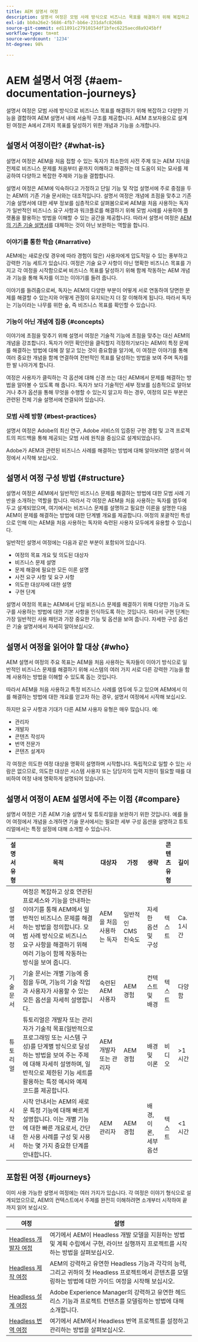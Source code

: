 ```yaml
---
title: AEM 설명서 여정
description: 설명서 여정은 모범 사례 방식으로 비즈니스 목표를 해결하기 위해 복잡하고 다양한 기능을 결합하여 AEM 설명서 내에 서술적 구조를 제공합니다. AEM 초보자용으로 설계된 여정은 A에서 Z까지 목표를 달성하기 위한 개념과 기능을 소개합니다.
exl-id: bb0a26e2-5686-4fb7-bb6e-231dafc8268b
source-git-commit: ed11891c27910154df1bfec6225aecd8a9245bff
workflow-type: tm+mt
source-wordcount: '1234'
ht-degree: 98%

---
```


# AEM 설명서 여정 {#aem-documentation-journeys}

설명서 여정은 모범 사례 방식으로 비즈니스 목표를 해결하기 위해 복잡하고 다양한 기능을 결합하여 AEM 설명서 내에 서술적 구조를 제공합니다. AEM 초보자용으로 설계된 여정은 A에서 Z까지 목표를 달성하기 위한 개념과 기능을 소개합니다.

## 설명서 여정이란? {#what-is}

설명서 여정은 AEM을 처음 접할 수 있는 독자가 최소한의 사전 주제 또는 AEM 지식을 전제로 비즈니스 문제를 처음부터 끝까지 이해하고 해결하는 데 도움이 되는 묘사를 제공하여 다양하고 복잡한 주제와 기능을 결합합니다.

설명서 여정은 AEM에 익숙하다고 가정하고 단일 기능 및 작업 설명서에 주로 중점을 두는 AEM의 기존 기술 문서와는 대조적입니다. 설명서 여정은 개념에 초점을 맞추고 기존 기술 설명서에 대한 세부 정보를 심층적으로 살펴봄으로써 AEM을 처음 사용하는 독자가 일반적인 비즈니스 요구 사항과 워크플로를 해결하기 위해 모범 사례를 사용하여 플랫폼을 활용하는 방법을 이해할 수 있는 공간을 제공합니다. 따라서 설명서 여정은 [AEM의 기존 기술 설명서](https://experienceleague.adobe.com/docs/experience-manager-65.html?lang=ko-KR)를 대체하는 것이 아닌 보완하는 역할을 합니다.

### 이야기를 통한 학습 {#narrative}

AEM에는 새로운(및 경우에 따라 경험이 많은) 사용자에게 압도적일 수 있는 풍부하고 강력한 기능 세트가 있습니다. 여정은 기술 요구 사항이 아닌 명확한 비즈니스 목표를 가지고 각 여정을 시작함으로써 비즈니스 목표를 달성하기 위해 함께 작동하는 AEM 개념과 기능을 통해 독자를 이끄는 이야기를 들려 줍니다.

이야기를 들려줌으로써, 독자는 AEM의 다양한 부분이 어떻게 서로 연동하여 당면한 문제를 해결할 수 있는지와 어떻게 관점이 유지되는지 더 잘 이해하게 됩니다. 따라서 독자는 기능이라는 나무를 위한 숲, 즉 비즈니스 목표를 확인할 수 있습니다.

### 기능이 아닌 개념에 집중 {#concepts}

이야기에 초점을 맞추기 위해 설명서 여정은 기술적 기능에 초점을 맞추는 대신 AEM의 개념을 강조합니다. 독자가 어떤 확인란을 클릭할지 걱정하기보다는 AEM이 특정 문제를 해결하는 방법에 대해 잘 알고 있는 것이 중요함을 알기에, 이 여정은 이야기를 통해 여러 중요한 개념을 함께 연결하여 전반적인 목표를 달성하는 방법을 보여 주며 독자를 한 발 나아가게 합니다.

여정은 사용자가 클릭하는 각 옵션에 대해 신경 쓰는 대신 AEM에서 문제를 해결하는 방법을 알아볼 수 있도록 해 줍니다. 독자가 보다 기술적인 세부 정보를 심층적으로 알아보거나 추가 옵션을 통해 무엇을 수행할 수 있는지 알고자 하는 경우, 여정의 모든 부분은 관련된 전체 기술 설명서에 연결되어 있습니다.

### 모범 사례 방향 {#best-practices}

설명서 여정은 Adobe의 최신 연구, Adobe 서비스의 입증된 구현 경험 및 고객 프로젝트의 피드백을 통해 제공되는 모범 사례 원칙을 중심으로 설계되었습니다.

Adobe가 AEM과 관련된 비즈니스 사례를 해결하는 방법에 대해 알아보려면 설명서 여정에서 시작해 보십시오.

## 설명서 여정 구성 방법 {#structure}

설명서 여정은 AEM에서 일반적인 비즈니스 문제를 해결하는 방법에 대한 모범 사례 기반을 소개하는 역할을 합니다. 따라서 각 여정은 AEM을 처음 사용하는 독자를 염두에 두고 설계되었으며, 여기에서는 비즈니스 문제를 설명하고 필요한 이론을 설명한 다음 AEM이 문제를 해결하는 방법에 대한 단계별 개요를 제공합니다. 여정의 포괄적인 특성으로 인해 이는 AEM을 처음 사용하는 독자와 숙련된 사용자 모두에게 유용할 수 있습니다.

일반적인 설명서 여정에는 다음과 같은 부분이 포함되어 있습니다.

* 여정의 목표 개요 및 의도된 대상자
* 비즈니스 문제 설명
* 문제 해결에 필요한 모든 이론 설명
* 사전 요구 사항 및 요구 사항
* 의도한 대상자에 대한 설명
* 구현 단계

설명서 여정의 목표는 AEM에서 단일 비즈니스 문제를 해결하기 위해 다양한 기능과 도구를 사용하는 방법에 대한 기본 사항을 인식하도록 하는 것입니다. 따라서 구현 단계는 가장 일반적인 사용 패턴과 가장 중요한 기능 및 옵션을 보여 줍니다. 자세한 구성 옵션은 기술 설명서에서 자세히 알아보십시오.

## 설명서 여정을 읽어야 할 대상 {#who}

AEM 설명서 여정의 주요 목표는 AEM을 처음 사용하는 독자들이 이야기 방식으로 일반적인 비즈니스 문제를 해결하기 위해 시스템의 여러 가지 서로 다른 강력한 기능을 함께 사용하는 방법을 이해할 수 있도록 돕는 것입니다.

따라서 AEM을 처음 사용하고 특정 비즈니스 사례를 염두에 두고 있으며 AEM에서 이를 해결하는 방법에 대한 개요를 얻고자 하는 경우, 설명서 여정에서 시작해 보십시오.

하지만 요구 사항과 기대가 다른 AEM 사용자 유형은 매우 많습니다. 예:

* 관리자
* 개발자
* 콘텐츠 작성자
* 번역 전문가
* 콘텐츠 설계자

각 여정은 의도한 여정 대상을 명확히 설명하며 시작합니다. 독립적으로 일할 수 있는 사람은 없으므로, 의도한 대상은 시스템 사용자 또는 담당자의 입력 지원이 필요할 때를 대비하여 여정 내에 명확하게 설명되어 있습니다.

## 설명서 여정이 AEM 설명서에 주는 이점 {#compare}

설명서 여정은 기존 AEM 기술 설명서 및 튜토리얼을 보완하기 위한 것입니다. 예를 들어 여정에서 개념을 소개하면 기술 문서에서는 필요한 세부 구성 옵션을 설명하고 튜토리얼에서는 특정 설정에 대해 소개할 수 있습니다.

| 설명서 유형 | 목적 | 대상자 | 가정 | 생략 | 콘텐츠 유형 | 길이 |
|---|---|---|---|---|---|---|
| 설명서 여정 | 여정은 복잡하고 상호 연관된 프로세스와 기능을 안내하는 이야기를 통해 AEM에서 일반적인 비즈니스 문제를 해결하는 방법을 정의합니다. 모범 사례 방식으로 비즈니스 요구 사항을 해결하기 위해 여러 기능이 함께 작동하는 방식을 보여 줍니다. | AEM을 처음 사용하는 독자 | 일반적인 CMS 친숙도 | 자세한 옵션 및 구성 | 텍스트 | Ca. 1시간 |
| 기술 문서 | 기술 문서는 개별 기능에 중점을 두며, 기능의 기술 작업과 사용자가 사용할 수 있는 모든 옵션을 자세히 설명합니다. | 숙련된 AEM 사용자 | AEM 경험 | 컨텍스트 및 배경 | 텍스트 | 다양함 |
| 튜토리얼 | 튜토리얼은 개발자 또는 관리자가 기술적 목표(일반적으로 프로그래밍 또는 시스템 구성)를 단계별 방식으로 달성하는 방법을 보여 주는 주제에 대해 자세히 설명하며, 일반적으로 제한된 기능 세트를 활용하는 특정 예시와 예제 코드를 제공합니다. | AEM 개발자 또는 관리자 | AEM 경험 | 배경 및 이론 | 비디오 | >1시간 |
| 시작 안내서 | 시작 안내서는 AEM의 새로운 특정 기능에 대해 빠르게 설명합니다. 이는 개별 기능에 대한 빠른 개요로서, 간단한 사용 사례를 구성 및 사용하는 몇 가지 중요한 단계를 안내합니다. | AEM 관리자 | AEM 경험 | 배경, 이론, 세부 옵션 | 텍스트 | &lt;1시간 |

## 포함된 여정 {#journeys}

이미 사용 가능한 설명서 여정에는 여러 가지가 있습니다. 각 여정은 이야기 형식으로 설계되었으므로, AEM의 컨텍스트에서 주제를 완전히 이해하려면 소개부터 시작하여 끝까지 읽어 보십시오.

| 여정 | 설명 |
|---|---|
| [Headless 개발자 여정](/help/journey-headless/developer/overview.md) | 여기에서 AEM이 Headless 개발 모델을 지원하는 방법 및 계획 수립에서 구현, 라이브 실행까지 프로젝트를 시작하는 방법을 살펴보십시오. |
| [Headless 제작 여정](/help/journey-headless/author/overview.md) | AEM의 강력하고 유연한 Headless 기능과 각각의 능력, 그리고 귀하의 첫 Headless 프로젝트에서 콘텐츠를 모델링하는 방법에 대한 가이드 여정을 시작해 보십시오. |
| [Headless 설계 여정](/help/journey-headless/architect/overview.md) | Adobe Experience Manager의 강력하고 유연한 헤드리스 기능과 프로젝트 컨텐츠를 모델링하는 방법에 대해 소개합니다. |
| [Headless 번역 여정](/help/journey-headless/translation/overview.md) | 여기에서 AEM에서 Headless 번역 프로젝트를 설정하고 관리하는 방법을 살펴보십시오. |

<!--
|Journey|Description|
|---|---|
|[Headless Developer Journey](/help/journey-headless/developer/overview.md)|Start here to see how AEM supports headless development models and how to get your project started from planning, to implementation, to go-live.|
|[Headless Authoring Journey](/help/journey-headless/author/overview.md)|Start here for a guided journey through the powerful and flexible headless features of AEM, their capabilities, and how to model your content on your first headless project.|
|[Headless Architect Journey](/help/journey-headless/architect/overview.md)|Start here for an introduction to the powerful, and flexible, headless features of Adobe Experience Manager as a Cloud Service, and how to model content for your project.|
|[Headless Translation Journey](/help/journey-headless/translation/overview.md)|Start here to see how to set up and manage your headless translation projects in AEM.|
|[AEM Onboarding Journey](/help/journey-onboarding/home.md)|Start here to get up-and-running quickly with your new AEM as a Cloud Service environment!|
|[AEM Quick Site Creation Journey](/help/journey-sites/quick-site/overview.md)|Start here for a guided journey through the simple-to-use AEM Quick Site Creation tool to streamline the front-end development of your AEM Site and quickly customize your site with no AEM backend knowledge.|
|AEM Commerce Journey|Coming Soon!|
|AEMaaCS Migration Journey|Coming Soon!|

Check back for more content as new journeys become available.
-->
